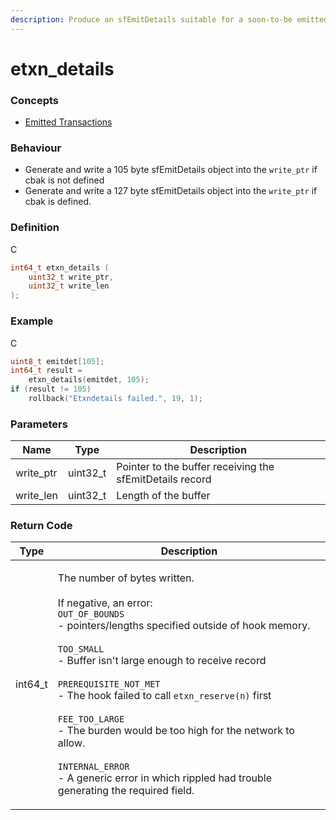 ```yaml
---
description: Produce an sfEmitDetails suitable for a soon-to-be emitted transaction
---
```


# etxn\_details

### Concepts

* [Emitted Transactions](../../concepts-and-docs/emitted-transactions.md)

### Behaviour

* Generate and write a 105 byte sfEmitDetails object into the `write_ptr` if cbak is not defined
* Generate and write a 127 byte sfEmitDetails object into the `write_ptr` if cbak is defined.

### Definition

C

```c
int64_t etxn_details (
    uint32_t write_ptr,
  	uint32_t write_len
);
```

### Example

C

```c
uint8_t emitdet[105];
int64_t result =
    etxn_details(emitdet, 105);
if (result != 105)
    rollback("Etxndetails failed.", 19, 1);
```

### Parameters

| Name       | Type      | Description                                              |
| ---------- | --------- | -------------------------------------------------------- |
| write\_ptr | uint32\_t | Pointer to the buffer receiving the sfEmitDetails record |
| write\_len | uint32\_t | Length of the buffer                                     |

### Return Code

| Type     | Description                                                                                                                                                                                                                                                                                                                                                                                                                                                                                                                                                       |
| -------- | ----------------------------------------------------------------------------------------------------------------------------------------------------------------------------------------------------------------------------------------------------------------------------------------------------------------------------------------------------------------------------------------------------------------------------------------------------------------------------------------------------------------------------------------------------------------- |
| int64\_t | <p>The number of bytes written.<br><br>If negative, an error:<br><code>OUT_OF_BOUNDS</code><br>- pointers/lengths specified outside of hook memory.<br><br><code>TOO_SMALL</code><br>- Buffer isn't large enough to receive record<br><br><code>PREREQUISITE_NOT_MET</code><br>- The hook failed to call <code>etxn_reserve(n)</code> first<br><br><code>FEE_TOO_LARGE</code><br>- The burden would be too high for the network to allow.<br><br><code>INTERNAL_ERROR</code><br>- A generic error in which rippled had trouble generating the required field.</p> |
